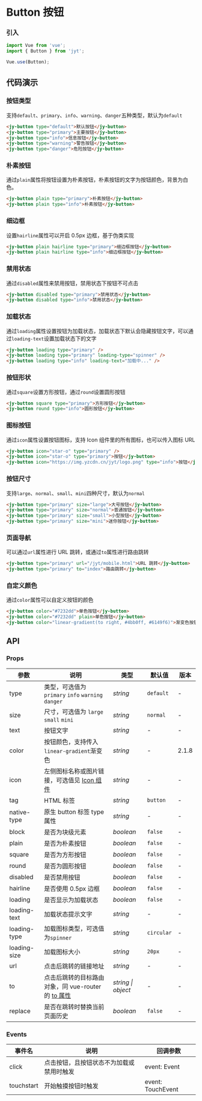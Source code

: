 # Button 按钮

### 引入

``` javascript
import Vue from 'vue';
import { Button } from 'jyt';

Vue.use(Button);
```

## 代码演示

### 按钮类型

支持`default`、`primary`、`info`、`warning`、`danger`五种类型，默认为`default`

```html
<jy-button type="default">默认按钮</jy-button>
<jy-button type="primary">主要按钮</jy-button>
<jy-button type="info">信息按钮</jy-button>
<jy-button type="warning">警告按钮</jy-button>
<jy-button type="danger">危险按钮</jy-button>
```

### 朴素按钮

通过`plain`属性将按钮设置为朴素按钮，朴素按钮的文字为按钮颜色，背景为白色。

```html
<jy-button plain type="primary">朴素按钮</jy-button>
<jy-button plain type="info">朴素按钮</jy-button>
```

### 细边框

设置`hairline`属性可以开启 0.5px 边框，基于伪类实现

```html
<jy-button plain hairline type="primary">细边框按钮</jy-button>
<jy-button plain hairline type="info">细边框按钮</jy-button>
```

### 禁用状态

通过`disabled`属性来禁用按钮，禁用状态下按钮不可点击

```html
<jy-button disabled type="primary">禁用状态</jy-button>
<jy-button disabled type="info">禁用状态</jy-button>
```

### 加载状态

通过`loading`属性设置按钮为加载状态，加载状态下默认会隐藏按钮文字，可以通过`loading-text`设置加载状态下的文字

```html 
<jy-button loading type="primary" />
<jy-button loading type="primary" loading-type="spinner" />
<jy-button loading type="info" loading-text="加载中..." />
```

### 按钮形状

通过`square`设置方形按钮，通过`round`设置圆形按钮

```html 
<jy-button square type="primary">方形按钮</jy-button>
<jy-button round type="info">圆形按钮</jy-button>
```

### 图标按钮

通过`icon`属性设置按钮图标，支持 Icon 组件里的所有图标，也可以传入图标 URL

```html 
<jy-button icon="star-o" type="primary" />
<jy-button icon="star-o" type="primary">按钮</jy-button>
<jy-button icon="https://img.yzcdn.cn/jyt/logo.png" type="info">按钮</jy-button>
```

### 按钮尺寸

支持`large`、`normal`、`small`、`mini`四种尺寸，默认为`normal`

```html 
<jy-button type="primary" size="large">大号按钮</jy-button>
<jy-button type="primary" size="normal">普通按钮</jy-button>
<jy-button type="primary" size="small">小型按钮</jy-button>
<jy-button type="primary" size="mini">迷你按钮</jy-button>
```

### 页面导航

可以通过`url`属性进行 URL 跳转，或通过`to`属性进行路由跳转

```html
<jy-button type="primary" url="/jyt/mobile.html">URL 跳转</jy-button>
<jy-button type="primary" to="index">路由跳转</jy-button>
```

### 自定义颜色

通过`color`属性可以自定义按钮的颜色

```html
<jy-button color="#7232dd">单色按钮</jy-button>
<jy-button color="#7232dd" plain>单色按钮</jy-button>
<jy-button color="linear-gradient(to right, #4bb0ff, #6149f6)">渐变色按钮</jy-button>
```

## API

### Props

| 参数 | 说明 | 类型 | 默认值 | 版本 |
|------|------|------|------|------|
| type | 类型，可选值为 `primary` `info` `warning` `danger` | *string* | `default` | - |
| size | 尺寸，可选值为 `large` `small` `mini` | *string* | `normal` | - |
| text | 按钮文字 | *string* | - | - |
| color | 按钮颜色，支持传入`linear-gradient`渐变色 | *string* | - | 2.1.8 |
| icon | 左侧图标名称或图片链接，可选值见 [Icon 组件](#/zh-CN/icon) | *string* | - | - |
| tag | HTML 标签 | *string* | `button` | - |
| native-type | 原生 button 标签 type 属性 | *string* | - | - |
| block | 是否为块级元素 | *boolean* | `false` | - |
| plain | 是否为朴素按钮 | *boolean* | `false` | - |
| square | 是否为方形按钮 | *boolean* | `false` | - |
| round | 是否为圆形按钮 | *boolean* | `false` | - |
| disabled | 是否禁用按钮 | *boolean* | `false` | - |
| hairline | 是否使用 0.5px 边框 | *boolean* | `false` | - |
| loading | 是否显示为加载状态 | *boolean* | `false` | - |
| loading-text | 加载状态提示文字 | *string* | - | - |
| loading-type | 加载图标类型，可选值为`spinner` | *string* | `circular` | - |
| loading-size | 加载图标大小 | *string* | `20px` | - |
| url | 点击后跳转的链接地址 | *string* | - | - |
| to | 点击后跳转的目标路由对象，同 vue-router 的 [to 属性](https://router.vuejs.org/zh/api/#to) | *string \| object* | - | - |
| replace | 是否在跳转时替换当前页面历史 | *boolean* | `false` | - |

### Events

| 事件名 | 说明 | 回调参数 |
|------|------|------|
| click | 点击按钮，且按钮状态不为加载或禁用时触发 | event: Event |
| touchstart | 开始触摸按钮时触发 | event: TouchEvent |
